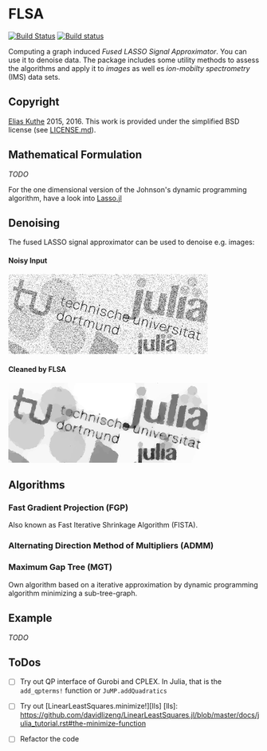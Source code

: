 # FLSA

[![Build Status](https://travis-ci.org/EQt/FLSA.jl.svg?branch=master)](https://travis-ci.org/EQt/FLSA.jl)
[![Build status](https://ci.appveyor.com/api/projects/status/e28l9al5h3r0hmcu/branch/master?svg=true)](https://ci.appveyor.com/project/EQt/flsa-jl/branch/master)

Computing a graph induced *Fused LASSO Signal Approximator*.
You can use it to denoise data.
The package includes some utility methods to assess the algorithms and
apply it to *images* as well es *ion-mobilty spectrometry* (IMS) data sets.

## Copyright

[Elias Kuthe](mailto:elias.kuthe@tu-dortmund.de) 2015, 2016.
This work is provided under the simplified BSD license (see [LICENSE.md](/LICENSE.md)).


## Mathematical Formulation

*TODO*

For the one dimensional version of the Johnson's dynamic programming algorithm, have a look into
[Lasso.jl](https://github.com/simonster/Lasso.jl)

## Denoising
The fused LASSO signal approximator can be used to denoise e.g. images:
#### Noisy Input
![demo noise](resources/demo_noise.png?raw=true "noisy input data")

#### Cleaned by FLSA
![demo flsa](resources/demo_flsa.png?raw=true "after cleaning with FLSA")


## Algorithms

### Fast Gradient Projection (FGP)
Also known as Fast Iterative Shrinkage Algorithm (FISTA).

### Alternating Direction Method of Multipliers (ADMM)

### Maximum Gap Tree (MGT)
Own algorithm based on a iterative approximation by dynamic programming algorithm minimizing a sub-tree-graph.


## Example

*TODO*



## ToDos
- [ ] Try out QP interface of Gurobi and CPLEX.
      In Julia, that is the `add_qpterms!` function or `JuMP.addQuadratics`
      
- [ ] Try out [LinearLeastSquares.minimize!][lls]
  [lls]: https://github.com/davidlizeng/LinearLeastSquares.jl/blob/master/docs/julia_tutorial.rst#the-minimize-function

- [ ] Refactor the code
